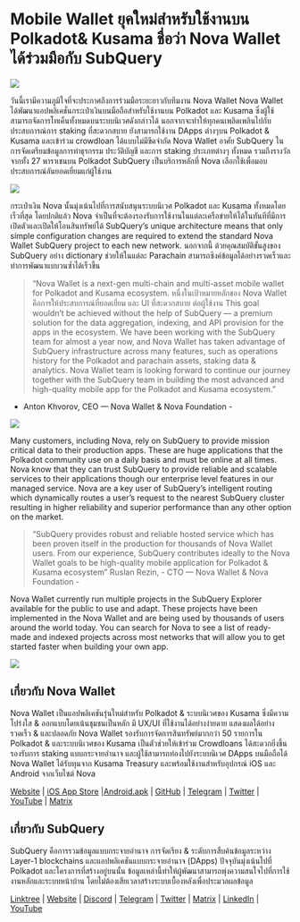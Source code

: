 # Mobile Wallet ยุคใหม่สำหรับใช้งานบน Polkadot& Kusama ชื่อว่า Nova Wallet ได้ร่วมมือกับ SubQuery

![](https://miro.medium.com/max/1400/1*0HRq9OTOIIvv3Hfz9hE23A.jpeg)

วันนี้เรามีความภูมิใจที่จะประกาศถึงการร่วมมือระยะยาวกับทีมงาน Nova Wallet Nova Wallet ได้พัฒนาแอปพลิเคชั่นกระเป๋าเงินบนมือถือสำหรับใช้งานบน Polkadot และ Kusama ซึ่งผู้ใช้สามารถจัดการโทเค็นทั้งหมดบนระบบนิเวศดังกล่าวได้ นอกจากจะทำให้ทุกคนเพลิดเพลินไปกับประสบการณ์การ staking ที่สะดวกสบาย ยังสามารถใช้งาน DApps ต่างๆบน Polkadot & Kusama และเข้าร่วม crowdloan ได้แบบไม่มีขีดจำกัด Nova Wallet อาศัย SubQuery ในการจัดเตรียมข้อมูลการทำธุรกรรม ประวัติบัญชี และการ staking ประเภทต่างๆ ทั้งหมด รวมถึงรางวัลจากทั้ง 27 พาราเชนบน Polkadot SubQuery เป็นบริการหลักที่ Nova เลือกใช้เพื่อมอบประสบการณ์อันยอดเยี่ยมแก่ผู้ใช้งาน

![](https://miro.medium.com/max/1200/1*5JlnAgpO79q3ayc4oAHD6g.gif)

กระเป๋าเงิน Nova นั้นมุ่งเน้นไปที่การสนับสนุนระบบนิเวศ Polkadot และ Kusama ทั้งหมดโดยเร็วที่สุด โดยปกติแล้ว Nova จำเป็นที่จะต้องรองรับการใช้งานในแต่ละเครือข่ายให้ได้ในทันทีที่มีการเปิดตัวและเปิดให้โอนสินทรัพย์ได้ SubQuery’s unique architecture means that only simple configuration changes are required to extend the standard Nova Wallet SubQuery project to each new network.  นอกจากนี้ ด้วยคุณสมบัติขั้นสูงของ SubQuery อย่าง dictionary ช่วยให้ในแต่ละ Parachain สามารถซิงค์ข้อมูลได้อย่างรวดเร็วและทำการพัฒนาแบบวนซ้ำได้เร็วขึ้น
> “Nova Wallet is a next-gen multi-chain and multi-asset mobile wallet for Polkadot and Kusama ecosystem. หนึ่งในเป้าหมายหลักของ Nova Wallet คือการให้ประสบการณ์ที่ยอดเยี่ยม และ UI ที่สะดวกสบาย ต่อผู้ใช้งาน This goal wouldn’t be achieved without the help of SubQuery — a premium solution for the data aggregation, indexing, and API provision for the apps in the ecosystem. We have been working with the SubQuery team for almost a year now, and Nova Wallet has taken advantage of SubQuery infrastructure across many features, such as operations history for the Polkadot and parachain assets, staking data & analytics. Nova Wallet team is looking forward to continue our journey together with the SubQuery team in building the most advanced and high-quality mobile app for the Polkadot and Kusama ecosystem.”

- Anton Khvorov, CEO — Nova Wallet & Nova Foundation -


![](https://miro.medium.com/max/1400/1*cq6Yyz2LTRul_5TUd9CeqA.png)



Many customers, including Nova, rely on SubQuery to provide mission critical data to their production apps. These are huge applications that the Polkadot community use on a daily basis and must be online at all times. Nova know that they can trust SubQuery to provide reliable and scalable services to their applications though our enterprise level features in our managed service. Nova are a key user of SubQuery’s intelligent routing which dynamically routes a user’s request to the nearest SubQuery cluster resulting in higher reliability and superior performance than any other option on the market.
> “SubQuery provides robust and reliable hosted service which has been proven itself in the production for thousands of Nova Wallet users. From our experience, SubQuery contributes ideally to the Nova Wallet goals to be high-quality mobile application for Polkadot & Kusama ecosystem” Ruslan Rezin,  - CTO — Nova Wallet & Nova Foundation -

Nova Wallet currently run multiple projects in the SubQuery Explorer available for the public to use and adapt. These projects have been implemented in the Nova Wallet and are being used by thousands of users around the world today. You can search for Nova to see a list of ready-made and indexed projects across most networks that will allow you to get started faster when building your own app.

![](https://miro.medium.com/max/1400/1*8eX2c8rcICZtsJPqcoYJUw.png)

## เกี่ยวกับ Nova Wallet

Nova Wallet เป็นแอปพลิเคชันรุ่นใหม่สำหรับ Polkadot & ระบบนิเวศของ Kusama ซึ่งมีความโปร่งใส & ออกแบบโดยเน้นชุมชนเป็นหลัก มี UX/UI ที่ใช้งานได้อย่างง่ายดาย แสดงผลได้อย่างรวดเร็ว & และปลอดภัย Nova Wallet รองรับการจัดการสินทรัพย์มากกว่า 50 รายการใน Polkadot & และระบบนิเวศของ Kusama เป็นตัวช่วยให้เข้าร่วม Crowdloans ได้สะดวกยิ่งขึ้น รองรับการ staking แบบกระจายอำนาจ และผู้ใช้สามารถท่องไปยังระบบนิเวศ DApps บนมือถือได้ Nova Wallet ได้รับทุนจาก Kusama Treasury และพร้อมใช้งานสำหรับอุปกรณ์ iOS และ Android จากเว็บไซต์ Nova

[Website](https://novawallet.io/) | [iOS App Store](https://novawallet.io/) |[Android.apk](https://github.com/nova-wallet/nova-wallet-android-releases/releases) |  [GitHub](https://github.com/nova-wallet/)  |  [Telegram](https://t.me/novawallet)  |  [Twitter](https://twitter.com/NovaWalletApp) |  [YouTube](https://www.youtube.com/channel/UChoQr3YPETJKKVvhQ0AfV6A) | [Matrix](https://matrix.to/#/#nova-wallet:matrix.org)

## เกี่ยวกับ SubQuery

SubQuery คือการรวมข้อมูลแบบกระจายอำนาจ การจัดเรียง & ระดับการสืบค้นข้อมูลระหว่าง Layer-1 blockchains และแอปพลิเคชันแบบกระจายอำนาจ (DApps) ปัจจุบันมุ่งเน้นไปที่ Polkadot และโครงการที่สร้างอยู่บนนั้น ข้อมูลเหล่านี้ทำให้ผู้พัฒนาสามารถพุ่งความสนใจไปที่การใช้งานหลักและระบบหน้าบ้าน โดยไม่ต้องเสียเวลาสร้างระบบเบื้องหลังเพื่อประมวลผลข้อมูล

[Linktree](https://linktr.ee/subquerynetwork) | [Website](https://subquery.network/) | [Discord](https://discord.com/invite/78zg8aBSMG) | [Telegram](https://t.me/subquerynetwork) | [Twitter](https://twitter.com/subquerynetwork) | [Matrix](https://matrix.to/#/#subquery:matrix.org) | [LinkedIn](https://www.linkedin.com/company/subquery) | [YouTube](https://www.youtube.com/channel/UCi1a6NUUjegcLHDFLr7CqLw)
